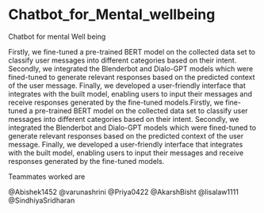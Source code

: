 # Chatbot_for_Mental_wellbeing
 Chatbot for mental Well being

Firstly, we fine-tuned a pre-trained BERT model on the collected data set to classify user messages into different categories based on their intent. Secondly, we integrated the Blenderbot and Dialo-GPT models which were fined-tuned to generate relevant responses based on the predicted context of the user message. Finally, we developed a user-friendly interface that integrates with the built model, enabling users to input their messages and receive responses generated by the fine-tuned models.Firstly, we fine-tuned a pre-trained BERT model on the collected data set to classify user messages into different categories based on their intent. Secondly, we integrated the Blenderbot and Dialo-GPT models which were fined-tuned to generate relevant responses based on the predicted context of the user message. Finally, we developed a user-friendly interface that integrates with the built model, enabling users to input their messages and receive responses generated by the fine-tuned models.

Teammates worked are

@Abishek1452 @varunashrini @Priya0422 @AkarshBisht @lisalaw1111 @SindhiyaSridharan
